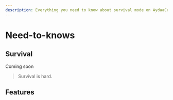 ```yaml
---
description: Everything you need to know about survival mode on AydaaCraft
---
```


# Need-to-knows

## Survival

Coming soon

> Survival is hard.

## Features
